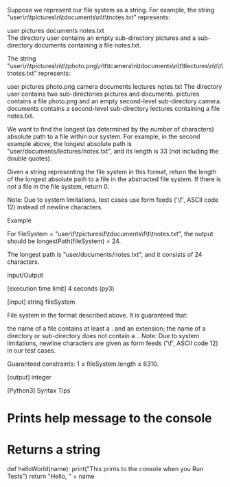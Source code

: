 Suppose we represent our file system as a string. For example, the string "user\n\tpictures\n\tdocuments\n\t\tnotes.txt" represents:

user
    pictures
    documents
        notes.txt    
The directory user contains an empty sub-directory pictures and a sub-directory documents containing a file notes.txt.

The string "user\n\tpictures\n\t\tphoto.png\n\t\tcamera\n\tdocuments\n\t\tlectures\n\t\t\tnotes.txt" represents:

user
    pictures
        photo.png
        camera
    documents
        lectures
            notes.txt
The directory user contains two sub-directories pictures and documents. pictures contains a file photo.png and an empty second-level sub-directory camera. documents contains a second-level sub-directory lectures containing a file notes.txt.

We want to find the longest (as determined by the number of characters) absolute path to a file within our system. For example, in the second example above, the longest absolute path is "user/documents/lectures/notes.txt", and its length is 33 (not including the double quotes).

Given a string representing the file system in this format, return the length of the longest absolute path to a file in the abstracted file system. If there is not a file in the file system, return 0.

Note: Due to system limitations, test cases use form feeds ('\f', ASCII code 12) instead of newline characters.

Example

For fileSystem = "user\f\tpictures\f\tdocuments\f\t\tnotes.txt", the output should be
longestPath(fileSystem) = 24.

The longest path is "user/documents/notes.txt", and it consists of 24 characters.

Input/Output

[execution time limit] 4 seconds (py3)

[input] string fileSystem

File system in the format described above. It is guaranteed that:

the name of a file contains at least a . and an extension;
the name of a directory or sub-directory does not contain a ..
Note: Due to system limitations, newline characters are given as form feeds ('\f', ASCII code 12) in our test cases.

Guaranteed constraints:
1 ≤ fileSystem.length ≤ 6310.

[output] integer

[Python3] Syntax Tips

# Prints help message to the console
# Returns a string
def helloWorld(name):
    print("This prints to the console when you Run Tests")
    return "Hello, " + name
